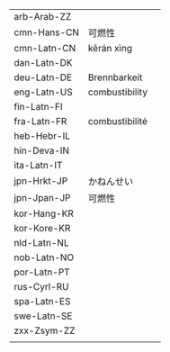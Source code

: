 | | | |
|-|-|-|
| arb-Arab-ZZ |  |  |
| cmn-Hans-CN | 可燃性 |  |
| cmn-Latn-CN | kěrán xìng |  |
| dan-Latn-DK |  |  |
| deu-Latn-DE | Brennbarkeit |  |
| eng-Latn-US | combustibility |  |
| fin-Latn-FI |  |  |
| fra-Latn-FR | combustibilité |  |
| heb-Hebr-IL |  |  |
| hin-Deva-IN |  |  |
| ita-Latn-IT |  |  |
| jpn-Hrkt-JP | かねんせい |  |
| jpn-Jpan-JP | 可燃性 |  |
| kor-Hang-KR |  |  |
| kor-Kore-KR |  |  |
| nld-Latn-NL |  |  |
| nob-Latn-NO |  |  |
| por-Latn-PT |  |  |
| rus-Cyrl-RU |  |  |
| spa-Latn-ES |  |  |
| swe-Latn-SE |  |  |
| zxx-Zsym-ZZ |  |  |
|  |  |  |